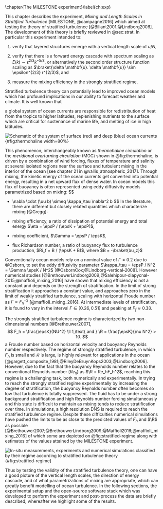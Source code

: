 \chapter{The MILESTONE experiment}\label{ch:exp}

This chapter describes the experiment, _Mixing and Length Scales in
Stratified Turbulence_ [MILESTONE, @campagne2016] which aimed at testing the
theory of stratified turbulence [@Billant2001;@Lindborg2006]. The
development of this theory is briefly reviewed in @sec:strat. In particular this
experiment intended to:

1. verify that layered structures emerge with a vertical length scale of $u/N$,

1. verify that there is a forward energy cascade with spectrum scaling as $E(k) \sim
   \epsilon^{2/3} k^{-5/3}$, or alternatively the second order structure
   function scaling as $\braket{\delta \mathbf{u}. \delta \mathbf{u}} \sim
   \epsilon^{2/3} r^{2/3}$, and

1. measure the mixing efficiency in the strongly stratified regime.

Stratified turbulence theory can potentially lead to improved ocean models
which has profound implications in our ability to forecast weather and climate.
It is well known that
<!-- the oceans have a greater thermal capacity than the atmosphere, and that  -->
a global system of ocean currents are responsible for redistribution of heat
from the tropics to higher latitudes, replenishing nutrients to the surface
which are critical for sustenance of marine life, and melting of ice in high
latitudes.

![Schematic of the system of surface (red) and deep (blue) ocean currents
](./imgs/thermohaline-nasa.jpg){#fig:thermohaline width=80%}

This phenomenon, interchangeably known as _thermohaline circulation_ or the
_meridional overturning circulation_ (MOC) shown in @fig:thermohaline, is driven by a
combination of wind forcing, fluxes of temperature and salinity at several
isolated regions near the surface and turbulent mixing in the interior of the
ocean [see chapter 21 in @vallis_atmospheric_2017].
Through mixing, the kinetic energy of the ocean currents get converted
into potential energy, resulting in a net upward flux of dense water. In ocean
models this flux of buoyancy is often represented using eddy diffusivity models
parametrized based on mixing:
$$
- \nabla \cdot (\uu b) \simeq \kappa_\tau \nabla^2 b
$$
In the literature, there are different but closely related quantities which
characterize mixing [@Gregg]:

- mixing efficiency, a ratio of dissipation of potential energy and total
  energy $\eta = \epsP / (\epsK + \epsP)$,
- mixing coefficient, $\Gamma = \epsP / \epsK$,
- flux Richardson number, a ratio of buoyancy flux to turbulence production,
  $Ri_f = B / (\epsK + B)$, where $B = -\braket{bu_z}$

Conventionally ocean models rely on a nominal value of $\Gamma = 0.2$ due to
@Osborn, to set the eddy diffusivity parameter $\kappa_\tau = \epsP / N^2 = \Gamma \epsK
/ N^2$ [@OsbornCox;@Lindborg-vertical-2008]. However numerical studies
[@BrethouwerLindborg2009;@Salehipour-diapycnal-2015;@maffioli_mixing_2016] have
shown that mixing efficiency is not a constant and depends on the strength of
stratification. In the limit of strong stratification it approaches a constant
value, and approaches zero in the limit of weakly stratified turbulence, scaling with
horizontal Froude number as $\Gamma \propto F_h ^{-2}$ [@maffioli_mixing_2016].
At intermediate levels of stratification, it is found to vary in the
interval $\Gamma \in [0.26, 0.51]$ and peaking at $F_f \approx 0.33$.

The strongly stratified turbulence regime is characterized by two
non-dimensional numbers [@Brethouwer2007],
$$
F_h = \frac{\epsK}{NU^2} \ll 1,\text{ and } \R = \frac{\epsK}{\nu N^2} > 10.
$$
a Froude number based on horizontal velocity and buoyancy Reynolds number
respectively.  The regime of strongly stratified turbulence, in which $F_h$ is
small and $\mathcal{R}$ is large, is highly relevant for applications in the
ocean [@gargett_composite_1981;@RileyDeBruynKops2003;@Lindborg2006].  However, due
to the fact that the buoyancy Reynolds number relates to the conventional
Reynolds number ($Re_h$) as $\R = Re_hF_h^2$, reaching this regime is a
challenging task, both numerically and experimentally.
In trying to reach the strongly stratified regime experimentally by increasing
the degree of stratification, the buoyancy Reynolds number often becomes so low
that turbulence is totally suppressed.
The fluid has to be under a strong background stratification and high Reynolds
number forcing simultaneously and this state is difficult to maintain as mixing
tends to reduce stratification over time.
In simulations, a
high resolution DNS is required to reach the stratified turbulence regime.
Despite these difficulties numerical simulations have pushed the limits to be
as close to the predicted values of $F_h$ and $\R$ as possible
[@Brethouwer2007;@BrethouwerLindborg2009;@Maffioli2016;@maffioli_mixing_2016]
of which some are depicted on @fig:stratified-regime along with estimates of
the values attained by the MILESTONE experiment.

![In-situ measurements, experiments and numerical simulations classified by
their regime according to stratified turbulence
theory](./paper_06_milestone/1st/tmp/fig_R_vs_Fh_other_studies_with_milestone17.png){#fig:stratified-regime}

Thus by testing the validity of the stratified turbulence theory, one can
have a good picture of the vertical length scales, the direction of energy
cascade, and of what parametrizations of mixing are appropriate,
which can greatly benefit modelling of ocean turbulence.  In the following
sections, the experimental setup and the open-source software stack which was
developed to perform the experiment and post-process the data are briefly
described, whereafter we
highlight some of the results.
